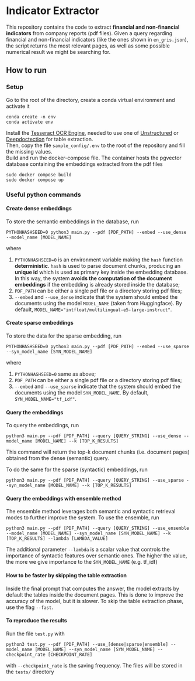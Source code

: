 # Indicator Extractor



This repository contains the code to extract **financial and non-financial indicators** from company reports (pdf files). Given a query regarding financial and non-financial indicators (like the ones shown in `en_gris.json`), the script returns the most relevant pages, as well as some possible numerical result we might be searching for.  



## How to run



### Setup



Go to the root of the directory, create a conda virtual environment and activate it

```
conda create -n env
conda activate env
```

Install the [Tesseract OCR Engine](https://github.com/tesseract-ocr/tesseract), needed to use one of [Unstructured](https://github.com/Unstructured-IO/unstructured) or [Deepdoctection](https://github.com/deepdoctection/deepdoctection) for table extraction.  
Then, copy the file `sample_config/.env` to the root of the repository and fill the missing values.  
Build and run the docker-compose file. The container hosts the pgvector database containing the embeddings extracted from the pdf files

```
sudo docker compose build
sudo docker compose up
```



### Useful python commands

#### Create dense embeddings

To store the semantic embeddings in the database, run

```
PYTHONHASHSEED=0 python3 main.py --pdf [PDF_PATH] --embed --use_dense --model_name [MODEL_NAME]
```

where

1. `PYTHONHASHSEED=0` is an environment variable making the `hash` function **deterministic**. `hash` is used to parse document chunks, producing an **unique id** which is used as primary key inside the embedding database. In this way, the system **avoids the computation of the document embeddings** if the embedding is already stored inside the database;
2. `PDF_PATH` can be either a single pdf file or a directory storing pdf files;
3. `--embed` and `--use_dense` indicate that the system should embed the documents using the model `MODEL_NAME` (taken from Huggingface). By default, `MODEL_NAME="intfloat/multilingual-e5-large-instruct"`.

#### Create sparse embeddings

To store the data for the sparse embedding, run

```
PYTHONHASHSEED=0 python3 main.py --pdf [PDF_PATH] --embed --use_sparse --syn_model_name [SYN_MODEL_NAME]
```

where

1. `PYTHONHASHSEED=0` same as above;
2. `PDF_PATH` can be either a single pdf file or a directory storing pdf files;
3. `--embed` and `--use_sparse` indicate that the system should embed the documents using the model `SYN_MODEL_NAME`. By default, `SYN_MODEL_NAME="tf_idf"`.

#### Query the embeddings

To query the embeddings, run

```
python3 main.py --pdf [PDF_PATH] --query [QUERY_STRING] --use_dense --model_name [MODEL_NAME] --k [TOP_K_RESULTS]
```

This command will return the top-k document chunks (i.e. document pages) obtained from the dense (semantic) query.

To do the same for the sparse (syntactic) embeddings, run

```
python3 main.py --pdf [PDF_PATH] --query [QUERY_STRING] --use_sparse --syn_model_name [MODEL_NAME] --k [TOP_K_RESULTS]
```

#### Query the embeddings with ensemble method

The ensemble method leverages both semantic and syntactic retrieval modes to further improve the system. To use the ensemble, run

```
python3 main.py --pdf [PDF_PATH] --query [QUERY_STRING] --use_ensemble --model_name [MODEL_NAME] --syn_model_name [SYN_MODEL_NAME] --k [TOP_K_RESULTS] --lambda [LAMBDA_VALUE]
```

The additional parameter `--lambda` is a scalar value that controls the importance of syntactic features over semantic ones. The higher the value, the more we give importance to the `SYN_MODEL_NAME` (e.g. tf_idf)


#### How to be faster by skipping the table extraction

Inside the final prompt that computes the answer, the model extracts by default the tables inside the document pages. This is done to improve the accuracy of the model, but it is slower.
To skip the table extraction phase, use the flag `--fast`.

#### To reproduce the results

Run the file `test.py` with

```
python3 test.py --pdf [PDF_PATH] --use_[dense|sparse|ensemble] --model_name [MODEL_NAME] --syn_model_name [SYN_MODEL_NAME] --checkpoint_rate [CHECKPOINT_RATE]
```

with `--checkpoint_rate` is the saving frequency. The files will be stored in the `tests/` directory
